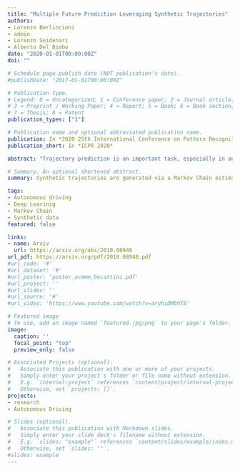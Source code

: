 ```yaml
---
title: "Multiple Future Prediction Leveraging Synthetic Trajectories"
authors:
- Lorenzo Berlincioni
- admin
- Lorenzo Seidenari
- Alberto Del Bimbo
date: "2020-01-01T00:00:00Z"
doi: ""

# Schedule page publish date (NOT publication's date).
#publishDate: "2017-01-01T00:00:00Z"

# Publication type.
# Legend: 0 = Uncategorized; 1 = Conference paper; 2 = Journal article;
# 3 = Preprint / Working Paper; 4 = Report; 5 = Book; 6 = Book section;
# 7 = Thesis; 8 = Patent
publication_types: ["1"]

# Publication name and optional abbreviated publication name.
publication: In *2020 25th International Conference on Pattern Recognition (ICPR)*
publication_short: In *ICPR 2020*

abstract: "Trajectory prediction is an important task, especially in autonomous driving. The ability to forecast the position of other moving agents can yield to an effective planning, ensuring safety for the autonomous vehicle as well for the observed entities. In this work we propose a data driven approach based on Markov Chains to generate synthetic trajectories, which are useful for training a multiple future trajectory predictor. The advantages are twofold: on the one hand synthetic samples can be used to augment existing datasets and train more effective predictors; on the other hand, it allows to generate samples with multiple ground truths, corresponding to diverse equally likely outcomes of the observed trajectory. We define a trajectory prediction model and a loss that explicitly address the multimodality of the problem and we show that combining synthetic and real data leads to prediction improvements, obtaining state of the art results."

# Summary. An optional shortened abstract.
summary: Synthetic trajectories are generated via a Markov Chain estimated from real data. Multimodal synthetic data allow us to exploit supervision on multiple futures and improve forecasting models.

tags:
- Autonomous driving
- Deep Learinig
- Markov Chain
- Synthetic data
featured: false

links:
- name: Arxiv
  url: https://arxiv.org/abs/2010.08948
url_pdf: https://arxiv.org/pdf/2010.08948.pdf
#url_code: '#'
#url_dataset: '#'
#url_poster: 'poster_acmmm_becattini.pdf'
#url_project: ''
#url_slides: ''
#url_source: '#'
#url_video: 'https://www.youtube.com/watch?v=aryhiDMbhT8'

# Featured image
# To use, add an image named `featured.jpg/png` to your page's folder.
image:
  caption: ''
  focal_point: "top"
  preview_only: false

# Associated Projects (optional).
#   Associate this publication with one or more of your projects.
#   Simply enter your project's folder or file name without extension.
#   E.g. `internal-project` references `content/project/internal-project/index.md`.
#   Otherwise, set `projects: []`.
projects:
- research
- Autonomous Driving

# Slides (optional).
#   Associate this publication with Markdown slides.
#   Simply enter your slide deck's filename without extension.
#   E.g. `slides: "example"` references `content/slides/example/index.md`.
#   Otherwise, set `slides: ""`.
#slides: example
---
```

